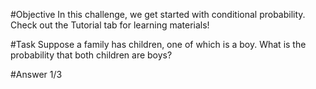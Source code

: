#Objective
In this challenge, we get started with conditional probability. Check out the Tutorial tab for learning materials!

#Task
Suppose a family has children, one of which is a boy. What is the probability that both children are boys?

#Answer
1/3
